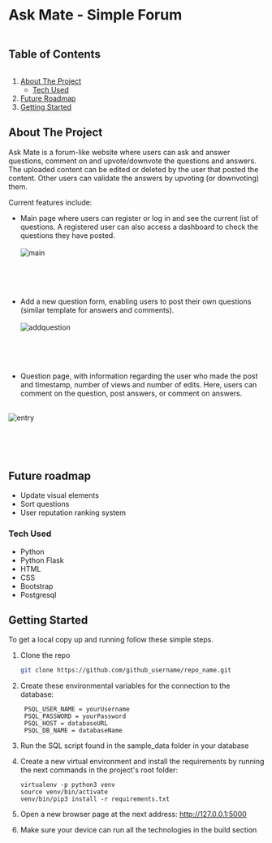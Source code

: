 <!-- TABLE OF CONTENTS -->

# Ask Mate - Simple Forum

<summary><h2 style="display: inline-block">Table of Contents</h2></summary>
<ol>
<li>
    <a href="#about-the-project">About The Project</a>
    <ul>
    <li><a href="#tech-used">Tech Used</a></li>
    </ul>
</li>
<li>
    <a href="#future-roadmap">Future Roadmap</a>
</li>
<li>
    <a href="#getting-started">Getting Started</a>
    
</li>


</ol>

<!-- ABOUT THE PROJECT -->

## About The Project

Ask Mate is a forum-like website where users can ask and answer questions, comment on and upvote/downvote the questions and answers. 
The uploaded content can be edited or deleted by the user that posted the content.
Other users can validate the answers by upvoting (or downvoting) them.

Current features include:

- Main page where users can register or log in and see the current list of questions. A registered user can also access a dashboard to check the questions they have posted. <br/><br/>
  ![main](https://user-images.githubusercontent.com/79319253/167782936-f1338237-0724-488a-a087-69fd6e8d2942.png)

  <br/>
  <br/>
  <br/>

- Add a new question form, enabling users to post their own questions (similar template for answers and comments). <br/><br/>
 ![addquestion](https://user-images.githubusercontent.com/79319253/167783149-a30284cf-8714-4a8a-a6f9-2e4f23698f3c.png)

  <br/><br/><br/>

- Question page, with information regarding the user who made the post and timestamp, number of views and number of edits. Here, users can comment on the question, post answers, or comment on answers.  <br/><br/>

 
![entry](https://user-images.githubusercontent.com/79319253/167796931-c86f2a0d-9e92-44b6-9c1f-1ea2abc53b57.png)


  <br/><br/><br/>


## Future roadmap

- Update visual elements
- Sort questions 
- User reputation ranking system


### Tech Used

- Python
- Python Flask
- HTML
- CSS
- Bootstrap
- Postgresql

<!-- GETTING STARTED -->

## Getting Started

To get a local copy up and running follow these simple steps.


1. Clone the repo
   ```sh
   git clone https://github.com/github_username/repo_name.git
   ```
2. Create these environmental variables for the connection to the database: 
   ```
    PSQL_USER_NAME = yourUsername
    PSQL_PASSWORD = yourPassword
    PSQL_HOST = databaseURL
    PSQL_DB_NAME = databaseName
   ```
   
3. Run the SQL script found in the sample_data folder in your database

4. Create a new virtual environment and install the requirements by running the next commands in the project's root folder:

    ```
   virtualenv -p python3 venv
   source venv/bin/activate
   venv/bin/pip3 install -r requirements.txt
   ```
   
5. Open a new browser page at the next address: http://127.0.0.1:5000

6. Make sure your device can run all the technologies in the build section

